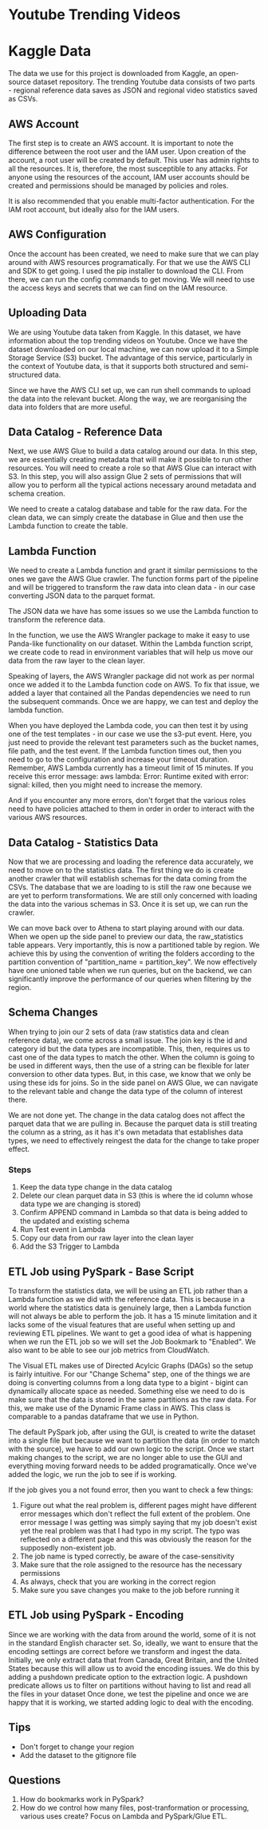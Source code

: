 # Youtube Trending Videos

# Kaggle Data

The data we use for this project is downloaded from Kaggle, an open-source dataset repository. The trending Youtube data consists of two parts - regional reference data saves as JSON and regional video statistics saved as CSVs.

## AWS Account

The first step is to create an AWS account. It is important to note the difference between the root user and the IAM user. Upon creation of the account, a root user will be created by default. This user has admin rights to all the resources. It is, therefore, the most susceptible to any attacks. For anyone using the resources of the account, IAM user accounts should be created and permissions should be managed by policies and roles.

It is also recommended that you enable multi-factor authentication. For the IAM root account, but ideally also for the IAM users.

## AWS Configuration

Once the account has been created, we need to make sure that we can play around with AWS resources programatically. For that we use the AWS CLI and SDK to get going. I used the pip installer to download the CLI. From there, we can run the config commands to get moving. We will need to use the access keys and secrets that we can find on the IAM resource.

## Uploading Data

We are using Youtube data taken from Kaggle. In this dataset, we have information about the top trending videos on Youtube. Once we have the dataset downloaded on our local machine, we can now upload it to a Simple Storage Service (S3) bucket. The advantage of this service, particularly in the context of Youtube data, is that it supports both structured and semi-structured data.

Since we have the AWS CLI set up, we can run shell commands to upload the data into the relevant bucket. Along the way, we are reorganising the data into folders that are more useful.

## Data Catalog - Reference Data

Next, we use AWS Glue to build a data catalog around our data. In this step, we are essentially creating metadata that will make it possible to run other resources. You will need to create a role so that AWS Glue can interact with S3. In this step, you will also assign Glue 2 sets of permissions that will allow you to perform all the typical actions necessary around metadata and schema creation.

We need to create a catalog database and table for the raw data. For the clean data, we can simply create the database in Glue and then use the Lambda function to create the table.

## Lambda Function

We need to create a Lambda function and grant it similar permissions to the ones we gave the AWS Glue crawler. The function forms part of the pipeline and will be triggered to transform the raw data into clean data - in our case converting JSON data to the parquet format.

The JSON data we have has some issues so we use the Lambda function to transform the reference data.

In the function, we use the AWS Wrangler package to make it easy to use Panda-like functionality on our dataset. Within the Lambda function script, we create code to read in environment variables that will help us move our data from the raw layer to the clean layer.

Speaking of layers, the AWS Wrangler package did not work as per normal once we added it to the Lambda function code on AWS. To fix that issue, we added a layer that contained all the Pandas dependencies we need to run the subsequent commands. Once we are happy, we can test and deploy the lambda function.

When you have deployed the Lambda code, you can then test it by using one of the test templates - in our case we use the s3-put event. Here, you just need to provide the relevant test parameters such as the bucket names, file path, and the test event. If the Lambda function times out, then you need to go to the configuration and increase your timeout duration. Remember, AWS Lambda currently has a timeout limit of 15 minutes. If you receive this error message: aws lambda: Error: Runtime exited with error: signal: killed, then you might need to increase the memory.

And if you encounter any more errors, don't forget that the various roles need to have policies attached to them in order in order to interact with the various AWS resources.

## Data Catalog - Statistics Data

Now that we are processing and loading the reference data accurately, we need to move on to the statistics data. The first thing we do is create another crawler that will establish schemas for the data coming from the CSVs. The database that we are loading to is still the raw one because we are yet to perform transformations. We are still only concerned with loading the data into the various schemas in S3. Once it is set up, we can run the crawler.

We can move back over to Athena to start playing around with our data. When we open up the side panel to preview our data, the raw_statistics table appears. Very importantly, this is now a partitioned table by region. We achieve this by using the convention of writing the folders according to the partition convention of "partition_name = partition_key". We now effectively have one unioned table when we run queries, but on the backend, we can significantly improve the performance of our queries when filtering by the region.

## Schema Changes

When trying to join our 2 sets of data (raw statistics data and clean reference data), we come across a small issue. The join key is the id and category id but the data types are incompatible. This, then, requires us to cast one of the data types to match the other. When the column is going to be used in different ways, then the use of a string can be flexible for later conversion to other data types. But, in this case, we know that we only be using these ids for joins. So in the side panel on AWS Glue, we can navigate to the relevant table and change the data type of the column of interest there.

We are not done yet. The change in the data catalog does not affect the parquet data that we are pulling in. Because the parquet data is still treating the column as a string, as it has it's own metadata that establishes data types, we need to effectively reingest the data for the change to take proper effect.

### Steps

1. Keep the data type change in the data catalog
2. Delete our clean parquet data in S3 (this is where the id column whose data type we are changing is stored)
3. Confirm APPEND command in Lambda so that data is being added to the updated and existing schema
4. Run Test event in Lambda
5. Copy our data from our raw layer into the clean layer
6. Add the S3 Trigger to Lambda

## ETL Job using PySpark - Base Script

To transform the statistics data, we will be using an ETL job rather than a Lambda function as we did with the reference data. This is because in a world where the statistics data is genuinely large, then a Lambda function will not always be able to perform the job. It has a 15 minute limitation and it lacks some of the visual features that are useful when setting up and reviewing ETL pipelines. We want to get a good idea of what is happening when we run the ETL job so we will set the Job Bookmark to "Enabled". We also want to be able to see our job metrics from CloudWatch.

The Visual ETL makes use of Directed Acylcic Graphs (DAGs) so the setup is fairly intuitive. For our "Change Schema" step, one of the things we are doing is converting columns from a long data type to a bigint - bigint can dynamically allocate space as needed. Something else we need to do is make sure that the data is stored in the same partitions as the raw data. For this, we make use of the Dynamic Frame class in AWS. This class is comparable to a pandas dataframe that we use in Python.

The default PySpark job, after using the GUI, is created to write the dataset into a single file but because we want to partition the data (in order to match with the source), we have to add our own logic to the script. Once we start making changes to the script, we are no longer able to use the GUI and everything moving forward needs to be added programatically. Once we've added the logic, we run the job to see if is working.

If the job gives you a not found error, then you want to check a few things:

1. Figure out what the real problem is, different pages might have different error messages which don't reflect the full extent of the problem. One error message I was getting was simply saying that my job doesn't exist yet the real problem was that I had typo in my script. The typo was reflected on a different page and this was obviously the reason for the supposedly non-existent job.
2. The job name is typed correctly, be aware of the case-sensitivity
3. Make sure that the role assigned to the resource has the necessary permissions
4. As always, check that you are working in the correct region
5. Make sure you save changes you make to the job before running it

## ETL Job using PySpark - Encoding

Since we are working with the data from around the world, some of it is not in the standard English character set. So, ideally, we want to ensure that the encoding settings are correct before we transform and ingest the data. Initially, we only extract data that from Canada, Great Britain, and the United States because this will allow us to avoid the encoding issues. We do this by adding a pushdown predicate option to the extraction logic. A pushdown predicate allows us to filter on partitions without having to list and read all the files in your dataset Once done, we test the pipeline and once we are happy that it is working, we started adding logic to deal with the encoding.

## Tips

- Don't forget to change your region
- Add the dataset to the gitignore file

## Questions

1. How do bookmarks work in PySpark?
2. How do we control how many files, post-tranformation or processing, various uses create? Focus on Lambda and PySpark/Glue ETL.
